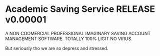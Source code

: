 # Academic Saving Service RELEASE v0.00001

A NON COOMERCIAL PROFESSIONAL IMAGINARY SAVING ACCOUNT MANAGEMENT SOFTWARE.
TOTALLY 100% LIGIT NO VIRUS.

But seriously tho we are so depress and stressed.
